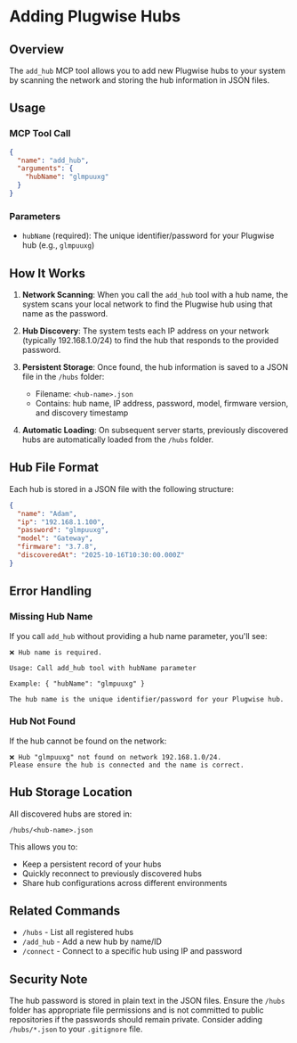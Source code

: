 # Adding Plugwise Hubs

## Overview

The `add_hub` MCP tool allows you to add new Plugwise hubs to your system by scanning the network and storing the hub information in JSON files.

## Usage

### MCP Tool Call

```json
{
  "name": "add_hub",
  "arguments": {
    "hubName": "glmpuuxg"
  }
}
```

### Parameters

- `hubName` (required): The unique identifier/password for your Plugwise hub (e.g., `glmpuuxg`)

## How It Works

1. **Network Scanning**: When you call the `add_hub` tool with a hub name, the system scans your local network to find the Plugwise hub using that name as the password.

2. **Hub Discovery**: The system tests each IP address on your network (typically 192.168.1.0/24) to find the hub that responds to the provided password.

3. **Persistent Storage**: Once found, the hub information is saved to a JSON file in the `/hubs` folder:
   - Filename: `<hub-name>.json`
   - Contains: hub name, IP address, password, model, firmware version, and discovery timestamp

4. **Automatic Loading**: On subsequent server starts, previously discovered hubs are automatically loaded from the `/hubs` folder.

## Hub File Format

Each hub is stored in a JSON file with the following structure:

```json
{
  "name": "Adam",
  "ip": "192.168.1.100",
  "password": "glmpuuxg",
  "model": "Gateway",
  "firmware": "3.7.8",
  "discoveredAt": "2025-10-16T10:30:00.000Z"
}
```

## Error Handling

### Missing Hub Name

If you call `add_hub` without providing a hub name parameter, you'll see:

```
❌ Hub name is required.

Usage: Call add_hub tool with hubName parameter

Example: { "hubName": "glmpuuxg" }

The hub name is the unique identifier/password for your Plugwise hub.
```

### Hub Not Found

If the hub cannot be found on the network:

```
❌ Hub "glmpuuxg" not found on network 192.168.1.0/24. 
Please ensure the hub is connected and the name is correct.
```

## Hub Storage Location

All discovered hubs are stored in:
```
/hubs/<hub-name>.json
```

This allows you to:
- Keep a persistent record of your hubs
- Quickly reconnect to previously discovered hubs
- Share hub configurations across different environments

## Related Commands

- `/hubs` - List all registered hubs
- `/add_hub` - Add a new hub by name/ID
- `/connect` - Connect to a specific hub using IP and password

## Security Note

The hub password is stored in plain text in the JSON files. Ensure the `/hubs` folder has appropriate file permissions and is not committed to public repositories if the passwords should remain private. Consider adding `/hubs/*.json` to your `.gitignore` file.
